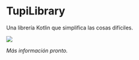 # TupiLibrary 
Una librería Kotlin que simplifica las cosas difíciles.

[![](https://jitpack.io/v/tk.aleix/TupiLibrary.svg)](https://jitpack.io/#tk.aleix/TupiLibrary)


_Más información pronto._
